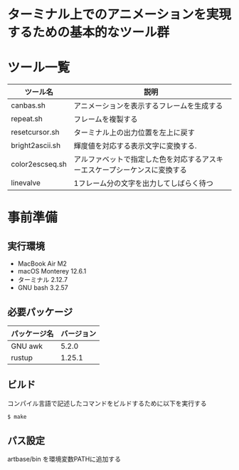 # ターミナル上でのアニメーションを実現するための基本的なツール群

# ツール一覧

| ツール名             | 説明                                                                           |
| -------------------- | ------------------------------------------------------------------------------ |
| canbas.sh            | アニメーションを表示するフレームを生成する                                     |
| repeat.sh            | フレームを複製する                                                             |
| resetcursor.sh       | ターミナル上の出力位置を左上に戻す                                             |
| bright2ascii.sh      | 輝度値を対応する表示文字に変換する.                                            |
| color2escseq.sh      | アルファベットで指定した色を対応するアスキーエスケープシーケンスに変換する     |
| linevalve            | 1フレーム分の文字を出力してしばらく待つ                                        |

# 事前準備
## 実行環境

- MacBook Air M2
- macOS Monterey 12.6.1
- ターミナル 2.12.7
- GNU bash 3.2.57

## 必要パッケージ

| パッケージ名 | バージョン |
| ------------ | ---------- |
| GNU awk      | 5.2.0      |
| rustup       | 1.25.1     |

## ビルド

コンパイル言語で記述したコマンドをビルドするために以下を実行する
```bash
$ make
```

## パス設定

artbase/bin を環境変数PATHに追加する
